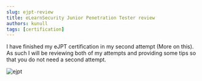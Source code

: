```yaml
---
slug: ejpt-review
title: eLearnSecurity Junior Penetration Tester review
authors: kunull
tags: [certification]
---
```


I have finished my eJPT certification in my second attempt (More on this).
As such I will be reviewing both of my attempts and providing some tips so that you do not need a second attempt.

<!-- truncate -->

![ejpt](https://github.com/Kunull/Blog/assets/110326359/a444c80e-1495-41b9-8fa6-c6c72bfdd45c)
